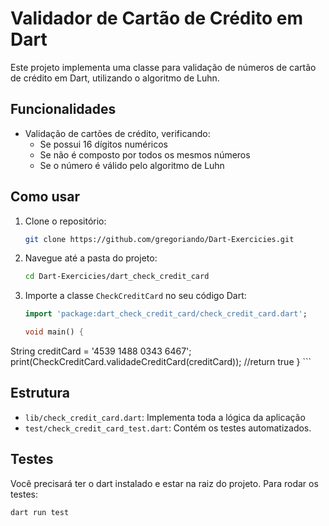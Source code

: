 # Validador de Cartão de Crédito em Dart

Este projeto implementa uma classe para validação de números de cartão de crédito em Dart, utilizando o algoritmo de Luhn.

## Funcionalidades

- Validação de cartões de crédito, verificando:
  - Se possui 16 dígitos numéricos
  - Se não é composto por todos os mesmos números
  - Se o número é válido pelo algoritmo de Luhn

## Como usar

1. Clone o repositório:
    ```sh
    git clone https://github.com/gregoriando/Dart-Exercicies.git
    ```
2. Navegue até a pasta do projeto:
    ```sh
    cd Dart-Exercicies/dart_check_credit_card
    ```
3. Importe a classe `CheckCreditCard` no seu código Dart:
    ```dart
    import 'package:dart_check_credit_card/check_credit_card.dart';

   void main() {
  String creditCard = '4539 1488 0343 6467';
  print(CheckCreditCard.validadeCreditCard(creditCard)); //return true
}
    ```

## Estrutura

- `lib/check_credit_card.dart`: Implementa toda a lógica da aplicação
- `test/check_credit_card_test.dart`: Contém os testes automatizados.

## Testes

Você precisará ter o dart instalado e estar na raiz do projeto.
Para rodar os testes:

```sh
dart run test
```